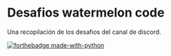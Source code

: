 
# Desafios watermelon code

Una recopilación de los desafios del canal de discord.

[![forthebadge made-with-python](http://ForTheBadge.com/images/badges/made-with-python.svg)](https://www.python.org/)
